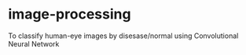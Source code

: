 # image-processing
To classify human-eye images by disesase/normal using Convolutional Neural Network
